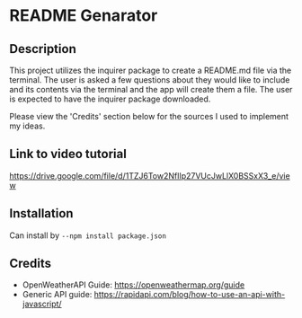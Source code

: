 # README Genarator

## Description
This project utilizes the inquirer package to create a README.md file via the terminal. The user is asked a few questions about they would like to include and its contents via the terminal and the app will create them a file. The user is expected to have the inquirer package downloaded.

Please view the 'Credits' section below for the sources I used to implement my ideas.

## Link to video tutorial 
https://drive.google.com/file/d/1TZJ6Tow2NflIp27VUcJwLlX0BSSxX3_e/view


## Installation

Can install by ```--npm install package.json```

## Credits
* OpenWeatherAPI Guide: https://openweathermap.org/guide
* Generic API guide: https://rapidapi.com/blog/how-to-use-an-api-with-javascript/